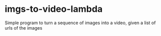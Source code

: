 # imgs-to-video-lambda
Simple program to turn a sequence of images into a video, given a list of urls of the images

